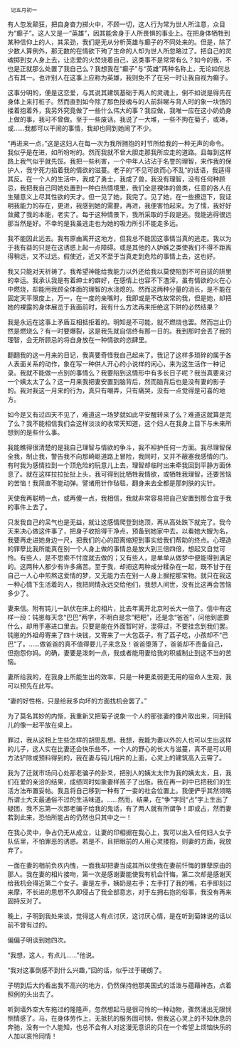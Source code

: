      记五月初一 

   有人忽发颠狂，把自身奋力掷火中，不顾一切，这人行为常为世人所注意，众目为“癫子”。这人又是一“英雄”，因其能舍身于人所畏惧的事业上。在把身体牺牲到某种信仰上的人，其呆劲，我们是无从分析英雄与癫子的不同处来的。但是，除了少数人算例外，那无数的在情欲下殉了生命的人却为世人所忽略过了。把自己的灵魂掷到女人身上去，让恋爱的火焚烧着自己，这类事不是常常有么？如今的我，不也是正就那么处置了我自己么？我想我在“癫子”与“英雄”两种名称上，无论如何总占有其一。也许别人在这事上应称为英雄，我则免不了在另一时让我自视为癫子。

   这事分明的，便是这恋爱，与其说其建筑基础于两人的灵魂上，倒不如说是得先在身体上来打桩子。然而直到如今除了那色授魂与的人前斜睇与背人时的象一块饧的搂着抱着外，我另外究竟做了一些什么伟大的事？我应做，我唯一应在这小奶奶身上做的事，我可不曾做。至于一些废话，我说了一大堆，一些不拘在菊子，或琫，或……我都可以干闹的事情，我却也同到她闹了不少。

   “再进来一点，”这是这妇人在每一次为我所拥抱的时节所给我的一种无声的命令。我似乎是在进，如所吩咐的。然而我就不曾大胆走那我所应走的道路。且每到这样路上我气似乎就先馁。我把一些利害，一个中年人沾沾于名誉的理智，来作我的保护人，我宁死力掐着我的情欲的滋蔓。老子的“不见可欲而心不乱”的话语，我适得其反。在一个人的生活中，我成了勇士，我成了兽，我没有理智，没有任何种顾忌，我把我自己同她处置到一种白热情境里，我们全是裸体的兽类，任意的各人在生殖意义上尽其性欲的天才。但一见了她，我完了。见了她，在一些撩逗下，我证明我能力的存在，更进，我感到她的需要，再进，我便害怕起来。为了懦，我好好敛藏了我的本能，老实了。每于这种情景下，我所采取的手段是逃。我能逃得很远那当然是好。不幸的是我虽逃走也为她的吸力所引不能走多远。

   我不能因此远去。我有原由离开这地方，但我总不能因这事情当真的逃走。我以为于我有益的只是在这诱惑上起一点障碍。或是其他的人妒嫉之类使我们不得不距离得稍远，又不过远。假使近，近又不至于当真走到危险的事情上去，这也好。

   我又只能对天祈祷了。我希望神能给我能力以外还给我以莫使陷到不可自拔的阱里的幸运。我承认我是有着绅士的癖好，在感情上也容不下渣滓，虽有情欲的火在心中燃烧，却能用我顾全体面的理智的水浇熄的。然而这两种分量的消长，是不能在固定天平限度上，万一，在一度的亲嘴时，我即或是不改故常的我，但是她，却把她的裸露的身体展览于我面前时，我有什么方法再来拒绝这下阱的必然结果？

   我是永远在这事上矛盾互相抵拒着的。明知是不可能，就不燃烧也罢。然而岂止仍然是燃烧么？有一时要爆裂，这是我先就自信终有那一日的。我到那时会丢了我的理智，会无所顾忌的将自身放在一种情欲的恣肆里。

   翻翻我的这一月来的日记，我真要奇怪我自己起来了。我记了这样多琐碎的属于各人表面关系的动作，象在写一种供人开心的小说样的闲心，来为这生活作一种记录。我就不能做一点别的事情么？我要陷到这情形中有多长日子呢？我当真要来讨一个姨太太了么？这一月来我把妻安置到脑背后，然而脑背后也是没有妻的影子的。我对我这一月来的行为，真只有嘲弄，只有痛哭，没有一点觉得是可喜的地方。

   如今是又有过四天不见了，难道这一场梦就如此平安醒转来了么？难道这就算是完了么？我不能相信我们会这样淡淡的收常天知道，这个妇人在我身上目下与未来所想到的是些什么事。

   我能瞧得很清楚的是我自己理智与情欲的争斗，我不袒护任何一方面。我尽理智保全我，制止我，警告我不向那崎岖道路上冒险，我同时，又并不蔽塞我感情的门。有时我为感情拉到一个顶危险的玩意儿上去，理智却临时出来牵我回到平静方面休息了。就在这样拉拉扯扯上头，我可得到比牺牲我情欲，或牺牲我理智，还要苦恼的苦恼！我简直不能动弹。譬诸用针作毡毯，翻身来去全都是那刺肤的尖针。

   天使我再聪明一点，或再傻一点，我相信，我就非常容易把自己安置到那合宜于我的事件上去了。 

   只发我自己的呆气也是无益，就让这感情爬登到绝顶，再从高处跌下就完了。我今天来决心做这件事了，把身子收拾得干净点，预备到她家中去。以看她大嫂为名，我要再走进她身边一尺，把我们的心的距离缩短到事实给我们帮助的终点。心理造的罪孽比我所能真在别一个人身上做的事情总是放大到三倍四倍，想起又自觉可怜。有些人，是不思索不忖度就去做的；又有些人，是单单从做梦中便能得到满足的。这两种人都少有许多痛苦。至于我，却把这两种成分糅杂在一起，既不甘于在自己一人心中煎熬这爱情的梦，又无能力去在别一人身上掘挖那宝物。就只在我这一种心情下生活着的人，我把同情永远交给他们，我想人间世，没有比这再会苦恼多少了。

   妻来信。附有钝儿一趴伏在床上的相片，比去年离开北京时长大一倍了。信中有这样一段：钝崽每天念“巴巴”两字，不明白是念“粑粑”，还是念“爸爸”，问他到底要什么，却用手塞进口里去。只要是能在外面暂时好，混得过，不要挂念到我们罢。钝崽的外祖母寄来了四十块钱，又寄来了一大包荔子，有了荔子吃，小孩却不“巴巴”了。……做爸爸的真不值得要儿子来念及！爸爸堕落了，爸爸却不责备自己，但抱怨你妈。的确，妻要是泼刺一点，我或者能用妻给我的积威制止到这不当的苦恼。

   妻所给我的，在我身上所能生出的效率，只是一种更柔弱更无用的宿命人生观，我可以预先在此写。 

   “妻的好性格，只是给我多向坏的方面找机会罢了。” 

   为了莫名其妙的内惭，我重新又把菊子说象一个人的那张妻的像片取出来，同到钝儿的像一起平放在桌上。 

   罪过，我从这相上生些怎样的胡思乱想。我想，我能为妻以外的人也可以生出这样的儿子，这人实在比妻还会快乐些不，一个人的野心的长大与滋蔓，真不是可以用方法铲除或预料得到的，我在妻与钝儿相片的上面，心灵上的建筑高入云霄了。

   我为了迁就市场问心处那老骗子的卦爻，把别人的姨太太作为我的姨太太，且，我们在爱的亲洽的结果，成绩同时如象妻样孩子了出版。我在再一刹中已把我们的生活方法布置妥帖。我且将自己移到一种有了一妾的社会位置上。我便俨乎其然领略所谓士大夫最通俗不过的生活味道。……然而，结果，在“争”字同“占”字上生出了疑团，我不忘第一次那老骗子给我的鬼话，有了两人就有所谓争！即或占，然而妻若到此来，恐怕所能占的仍然也只其中之一！

   在我心灵中，争占仍无从成立，让妻的印相据在我心上，我可以出入任何妇人女子队伍里，不怕罪恶的诱惑。若是不，且把眼前的人用心灵搂抱，则妻的方面，我放弃了。

   一面在妻的相前负疚内愧，一面我却把妻当成其所以使我在妻前忏悔的罪孽原由的那人。我在妻的相片接吻，第一次是感谢妻能使我有机会忏悔，第二次却是感谢天给我机会得近第二个女子。妻是左手，姨奶是右手；左手打了我的嘴，右手即刻过来摩，不长进的思想不久即侵占了我全部意志，对于左拥右抱的俗事，我没有再来固持反对了。

   晚上，子明到我处来谈，觉得这人有点讨厌，这讨厌心情，是在听到菊妹说的话以前不曾有过的。 

   偏偏子明谈到她四次。 

   “我想，这人，有点儿……”他说。 

   “我对这事倒感不到什么兴趣，”回的话，似乎过于硬朗了。 

   子明到后大约看出我不高兴的地方，仍然保持他那美国式的活泼与蕴藉神态，点着照例的头出去了。 

   听到墙外空大车拖过的隆隆声，忽然想起马是很可怜的一种动物，骤然涌出无限悯恻情感了。马，在身体劳作上，无抵抗的服务固可悯，但我这心灵上的不知休息的奔驰，没有一个人能知，也总不会有人对这漫无意识的只在一个希望上烦恼快乐的人加以哀怜同情！

